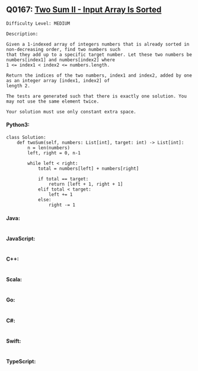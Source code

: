 ## Q0167: [Two Sum II - Input Array Is Sorted](https://leetcode.com/problems/two-sum-ii-input-array-is-sorted/)

```
Difficulty Level: MEDIUM
```

```
Description:

Given a 1-indexed array of integers numbers that is already sorted in non-decreasing order, find two numbers such
that they add up to a specific target number. Let these two numbers be numbers[index1] and numbers[index2] where
1 <= index1 < index2 <= numbers.length.

Return the indices of the two numbers, index1 and index2, added by one as an integer array [index1, index2] of
length 2.

The tests are generated such that there is exactly one solution. You may not use the same element twice.

Your solution must use only constant extra space.
```

#### Python3:

```
class Solution:
    def twoSum(self, numbers: List[int], target: int) -> List[int]:
        n = len(numbers)
        left, right = 0, n-1

        while left < right:
            total = numbers[left] + numbers[right]

            if total == target:
                return [left + 1, right + 1]
            elif total < target:
                left += 1
            else:
                right -= 1
```

#### Java:

```

```

#### JavaScript:

```

```

#### C++:

```

```

#### Scala:

```

```

#### Go:

```

```

#### C#:

```

```

#### Swift:

```

```

#### TypeScript:

```

```